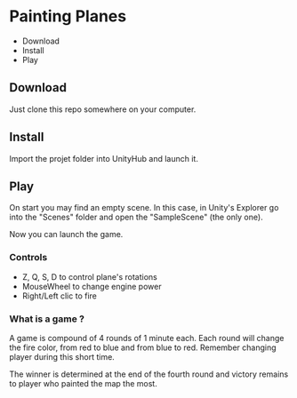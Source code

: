 # Painting Planes

* Download
* Install
* Play

## Download
Just clone this repo somewhere on your computer.

## Install
Import the projet folder into UnityHub and launch it.

## Play
On start you may find an empty scene. In this case, in Unity's Explorer go into the "Scenes" folder and open the "SampleScene" (the only one).

Now you can launch the game.

### Controls
* Z, Q, S, D to control plane's rotations
* MouseWheel to change engine power
* Right/Left clic to fire

### What is a game ?
A game is compound of 4 rounds of 1 minute each. Each round will change the fire color, from red to blue and from blue to red. Remember changing player during this short time.

The winner is determined at the end of the fourth round and victory remains to player who painted the map the most.